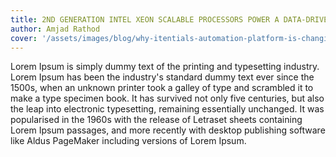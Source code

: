 ```yaml
---
title: 2ND GENERATION INTEL XEON SCALABLE PROCESSORS POWER A DATA-DRIVEN FUTURE
author: Amjad Rathod
cover: '/assets/images/blog/why-itentials-automation-platform-is-changing-the-game-in-configuration-management.jpg'
---
```



Lorem Ipsum is simply dummy text of the printing and typesetting industry. Lorem Ipsum has been the industry's standard dummy text ever since the 1500s, when an unknown printer took a galley of type and scrambled it to make a type specimen book. It has survived not only five centuries, but also the leap into electronic typesetting, remaining essentially unchanged. It was popularised in the 1960s with the release of Letraset sheets containing Lorem Ipsum passages, and more recently with desktop publishing software like Aldus PageMaker including versions of Lorem Ipsum.
